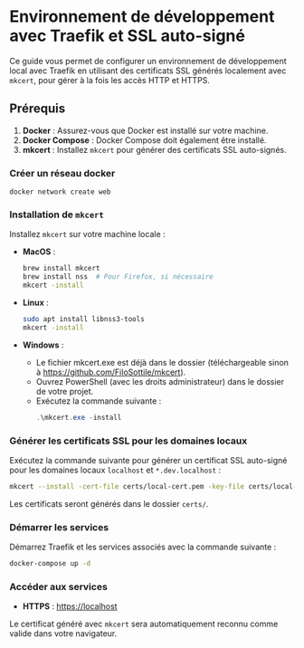 
# Environnement de développement avec Traefik et SSL auto-signé

Ce guide vous permet de configurer un environnement de développement local avec Traefik en utilisant des certificats SSL générés localement avec `mkcert`, pour gérer à la fois les accès HTTP et HTTPS.

## Prérequis

1. **Docker** : Assurez-vous que Docker est installé sur votre machine.
2. **Docker Compose** : Docker Compose doit également être installé.
3. **mkcert** : Installez `mkcert` pour générer des certificats SSL auto-signés.

### Créer un réseau docker 

`docker network create web`

### Installation de `mkcert`

Installez `mkcert` sur votre machine locale :

- **MacOS** :
  ```bash
  brew install mkcert
  brew install nss  # Pour Firefox, si nécessaire
  mkcert -install
  ```

- **Linux** :
  ```bash
  sudo apt install libnss3-tools
  mkcert -install
  ```

- **Windows** :
  - Le fichier mkcert.exe est déjà dans le dossier (téléchargeable sinon à https://github.com/FiloSottile/mkcert).
  - Ouvrez PowerShell (avec les droits administrateur) dans le dossier de votre projet.
  - Exécutez la commande suivante :
    ```Powershell
    .\mkcert.exe -install
    ```

### Générer les certificats SSL pour les domaines locaux

Exécutez la commande suivante pour générer un certificat SSL auto-signé pour les domaines locaux `localhost` et `*.dev.localhost` :

```bash
mkcert --install -cert-file certs/local-cert.pem -key-file certs/local-key.pem localhost dev.localhost "*.dev.localhost" "*.devphp74.localhost" "*.devphp.localhost" "127.0.0.1"
```

Les certificats seront générés dans le dossier `certs/`.


### Démarrer les services

Démarrez Traefik et les services associés avec la commande suivante :

```bash
docker-compose up -d
```

### Accéder aux services

- **HTTPS** : [https://localhost](https://localhost)

Le certificat généré avec `mkcert` sera automatiquement reconnu comme valide dans votre navigateur.
